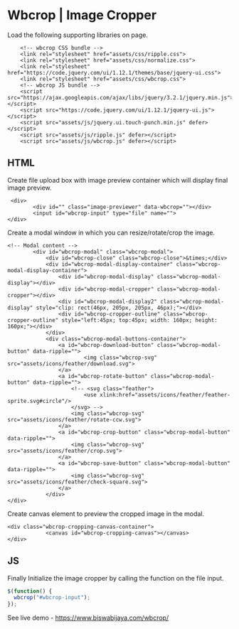 # Wbcrop | Image Cropper
Load the following supporting libraries on page.

```
    <!-- wbcrop CSS bundle -->
    <link rel="stylesheet" href="assets/css/ripple.css">
    <link rel="stylesheet" href="assets/css/normalize.css">
    <link rel="stylesheet" href="https://code.jquery.com/ui/1.12.1/themes/base/jquery-ui.css">
    <link rel="stylesheet" href="assets/css/wbcrop.css">
    <!-- wbcrop JS bundle -->
    <script src="https://ajax.googleapis.com/ajax/libs/jquery/3.2.1/jquery.min.js"></script>
    <script src="https://code.jquery.com/ui/1.12.1/jquery-ui.js"></script>
    <script src="assets/js/jquery.ui.touch-punch.min.js" defer></script>
    <script src="assets/js/ripple.js" defer></script>
    <script src="assets/js/wbcrop.js" defer></script>
```

## HTML
Create file upload box with image preview container which will display final image preview.
```
 <div>
        <div id="" class="image-previewer" data-wbcrop=""></div>
        <input id="wbcrop-input" type="file" name="">
</div>
```

Create a modal window in which you can resize/rotate/crop the image.
```
<!-- Modal content -->
        <div id="wbcrop-modal" class="wbcrop-modal">
            <div id="wbcrop-close" class="wbcrop-close">&times;</div>
            <div id="wbcrop-modal-display-container" class="wbcrop-modal-display-container">
                <div id="wbcrop-modal-display" class="wbcrop-modal-display"></div>
                <div id="wbcrop-modal-cropper" class="wbcrop-modal-cropper"></div>
                <div id="wbcrop-modal-display2" class="wbcrop-modal-display" style="clip: rect(46px, 205px, 205px, 46px);"></div>
                <div id="wbcrop-cropper-outline" class="wbcrop-cropper-outline" style="left:45px; top:45px; width: 160px; height: 160px;"></div>
            </div>
            <div class="wbcrop-modal-buttons-container">
                <a id="wbcrop-download-button" class="wbcrop-modal-button" data-ripple="">
                        <img class="wbcrop-svg" src="assets/icons/feather/download.svg">
                </a>
                <a id="wbcrop-rotate-button" class="wbcrop-modal-button" data-ripple="">
                    <!-- <svg class="feather">
                        <use xlink:href="assets/icons/feather/feather-sprite.svg#circle"/>
                    </svg> -->
                    <img class="wbcrop-svg" src="assets/icons/feather/rotate-ccw.svg">
                </a>
                <a id="wbcrop-crop-button" class="wbcrop-modal-button" data-ripple="">
                    <img class="wbcrop-svg" src="assets/icons/feather/crop.svg">
                </a>
                <a id="wbcrop-save-button" class="wbcrop-modal-button" data-ripple="">
                    <img class="wbcrop-svg" src="assets/icons/feather/check-square.svg">
                </a>
            </div>
</div>
```

Create canvas element to preview the cropped image in the modal.

```
<div class="wbcrop-cropping-canvas-container">
            <canvas id="wbcrop-cropping-canvas"></canvas>
</div>
```

## JS
Finally Initialize the image cropper by calling the function on the file input.

```javascript
$(function() {   
  wbcrop("#wbcrop-input");
});
```
See live demo - https://www.biswabijaya.com/wbcrop/


